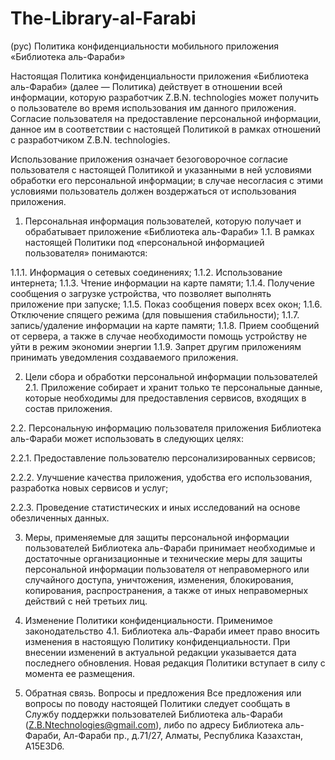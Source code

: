 # The-Library-al-Farabi
(рус)
Политика конфиденциальности мобильного приложения «Библиотека аль-Фараби»

Настоящая Политика конфиденциальности приложения «Библиотека аль-Фараби» (далее — Политика) действует в отношении всей информации, которую разработчик Z.B.N. technologies может получить о пользователе во время использования им данного приложения. Согласие пользователя на предоставление персональной информации, данное им в соответствии с настоящей Политикой в рамках отношений с разработчиком Z.B.N. technologies.

Использование приложения означает безоговорочное согласие пользователя с настоящей Политикой и указанными в ней условиями обработки его персональной информации; в случае несогласия с этими условиями пользователь должен воздержаться от использования приложения.

1. Персональная информация пользователей, которую получает и обрабатывает приложение «Библиотека аль-Фараби»
1.1. В рамках настоящей Политики под «персональной информацией пользователя» понимаются:

1.1.1. Информация о сетевых соединениях;
1.1.2. Использование интернета;
1.1.3. Чтение информации на карте памяти;
1.1.4. Получение сообщения о загрузке устройства, что позволяет выполнять приложение при запуске;
1.1.5. Показ сообщения поверх всех окон;
1.1.6. Отключение спящего режима (для повышения стабильности);
1.1.7. запись/удаление информации на карте памяти;
1.1.8. Прием соoбщений от сервера, а также в случае необходимости помощь устройству не уйти в режим эконoмии энергии
1.1.9. Запрет другим приложениям принимать уведомления создаваемого приложения.

2. Цели сбора и обработки персональной информации пользователей
2.1. Приложение собирает и хранит только те персональные данные, которые необходимы для предоставления сервисов, входящих в состав приложения.

2.2. Персональную информацию пользователя приложения Библиотека аль-Фараби может использовать в следующих целях:

2.2.1. Предоставление пользователю персонализированных сервисов;

2.2.2. Улучшение качества приложения, удобства его использования, разработка новых сервисов и услуг;

2.2.3. Проведение статистических и иных исследований на основе обезличенных данных.


3. Меры, применяемые для защиты персональной информации пользователей
Библиотека аль-Фараби принимает необходимые и достаточные организационные и технические меры для защиты персональной информации пользователя от неправомерного или случайного доступа, уничтожения, изменения, блокирования, копирования, распространения, а также от иных неправомерных действий с ней третьих лиц.

4. Изменение Политики конфиденциальности. Применимое законодательство
4.1. Библиотека аль-Фараби имеет право вносить изменения в настоящую Политику конфиденциальности. При внесении изменений в актуальной редакции указывается дата последнего обновления. Новая редакция Политики вступает в силу с момента ее размещения.


5. Обратная связь. Вопросы и предложения
Все предложения или вопросы по поводу настоящей Политики следует сообщать в Службу поддержки пользователей Библиотека аль-Фараби (Z.B.Ntechnologies@gmail.com), либо по адресу Библиотека аль-Фараби, Ал-Фараби пр., д.71/27, Алматы, Республика Казахстан, A15E3D6.
